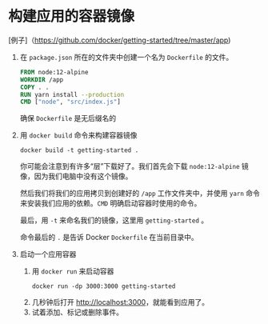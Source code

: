 # 构建应用的容器镜像

[例子]（https://github.com/docker/getting-started/tree/master/app)

1. 在 `package.json` 所在的文件夹中创建一个名为 `Dockerfile` 的文件。
    ```dockerfile
    FROM node:12-alpine
    WORKDIR /app
    COPY . .
    RUN yarn install --production
    CMD ["node", "src/index.js"]
    ```
    确保 `Dockerfile` 是无后缀名的

2. 用 `docker build` 命令来构建容器镜像
    ```shell
    docker build -t getting-started .
    ```
    
    你可能会注意到有许多“层”下载好了。我们首先会下载 `node:12-alpine` 镜像，因为我们电脑中没有这个镜像。
    
    然后我们将我们的应用拷贝到创建好的 `/app` 工作文件夹中，并使用 `yarn` 命令来安装我们应用的依赖。`CMD` 明确启动容器时使用的命令。

    最后，用 `-t` 来命名我们的镜像，这里用 `getting-started` 。

    命令最后的 `.` 是告诉 Docker `Dockerfile` 在当前目录中。

3. 启动一个应用容器
    1. 用 `docker run` 来启动容器
        ```shell
        docker run -dp 3000:3000 getting-started
        ```
    2. 几秒钟后打开 [http://localhost:3000](http://localhost:3000/)，就能看到应用了。
    3. 试着添加、标记或删除事件。

